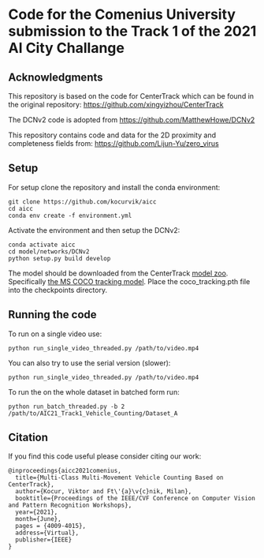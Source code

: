 # Code for the Comenius University submission to the Track 1 of the 2021 AI City Challange

## Acknowledgments

This repository is based on the code for CenterTrack which can be found in the original repository: https://github.com/xingyizhou/CenterTrack

The DCNv2 code is adopted from https://github.com/MatthewHowe/DCNv2

This repository contains code and data for the 2D proximity and completeness fields from: https://github.com/Lijun-Yu/zero_virus

## Setup

For setup clone the repository and install the conda environment:

```shell script
git clone https://github.com/kocurvik/aicc
cd aicc
conda env create -f environment.yml
```

Activate the environment and then setup the DCNv2:
```shell script
conda activate aicc
cd model/networks/DCNv2
python setup.py build develop
```

The model should be downloaded from the CenterTrack [model zoo](https://github.com/xingyizhou/CenterTrack/blob/master/readme/MODEL_ZOO.md). Specifically [the MS COCO tracking model](https://drive.google.com/open?id=1tJCEJmdtYIh8VuN8CClGNws3YO7QGd40). Place the coco_tracking.pth file into the checkpoints directory.

## Running the code

To run on a single video use:

```shell script
python run_single_video_threaded.py /path/to/video.mp4
```

You can also try to use the serial version (slower):
```shell script
python run_single_video_threaded.py /path/to/video.mp4
```

To run the on the whole dataset in batched form run:
```shell script
python run_batch_threaded.py -b 2 /path/to/AIC21_Track1_Vehicle_Counting/Dataset_A
```

## Citation

If you find this code useful please consider citing our work:

```
@inproceedings{aicc2021comenius,
  title={Multi-Class Multi-Movement Vehicle Counting Based on CenterTrack},
  author={Kocur, Viktor and Ft\'{a}\v{c}nik, Milan},
  booktitle={Proceedings of the IEEE/CVF Conference on Computer Vision and Pattern Recognition Workshops},
  year={2021},
  month={June},
  pages = {4009-4015},
  address={Virtual},
  publisher={IEEE}
}
```
